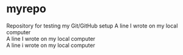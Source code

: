 # myrepo
Repository for testing my Git/GitHub setup
A line I wrote on my local computer  
A line I wrote on my local computer  
A line i wrote on my local computer 
